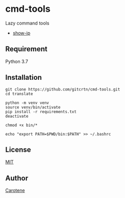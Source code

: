 # cmd-tools
Lazy command tools
- [show-ip](https://github.com/gitcrtn/cmd-tools/blob/master/docs/show-ip.md)

## Requirement
Python 3.7

## Installation
    git clone https://github.com/gitcrtn/cmd-tools.git
    cd translate
    
    python -m venv venv
    source venv/bin/activate
    pip install -r requirements.txt
    deactivate
    
    chmod +x bin/*

    echo "export PATH=$PWD/bin:$PATH" >> ~/.bashrc

## License
[MIT](https://github.com/gitcrtn/cmd-tools/blob/master/LICENSE)

## Author
[Carotene](https://github.com/gitcrtn)
